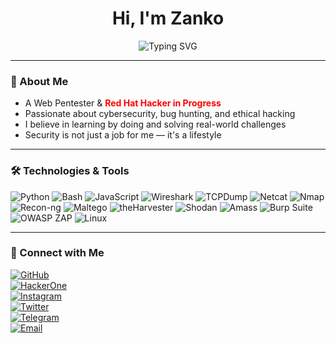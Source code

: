<h1 align="center">Hi, I'm Zanko</h1>
<p align="center">
  <img src="https://readme-typing-svg.demolab.com?font=Fira+Code&size=24&pause=1000&center=true&vCenter=true&width=440&lines=Web+Pentester;Red+Hat+Hacker+in+Progress;Lover+of+0s+and+1s;Security+is+a+Lifestyle" alt="Typing SVG" />
</p>

---

### 🧠 About Me

- A Web Pentester & <span style="color:red"><b>Red Hat Hacker in Progress</b></span>  
- Passionate about cybersecurity, bug hunting, and ethical hacking  
- I believe in learning by doing and solving real-world challenges  
- Security is not just a job for me — it's a lifestyle  

---

### 🛠 Technologies & Tools

![Python](https://img.shields.io/badge/-Python-3776AB?style=flat-square&logo=python&logoColor=white)
![Bash](https://img.shields.io/badge/-Bash-4EAA25?style=flat-square&logo=gnubash&logoColor=white)
![JavaScript](https://img.shields.io/badge/-JavaScript-F7DF1E?style=flat-square&logo=javascript&logoColor=black)
![Wireshark](https://img.shields.io/badge/-Wireshark-1679A7?style=flat-square&logo=wireshark&logoColor=white)
![TCPDump](https://img.shields.io/badge/-TCPDump-009688?style=flat-square&logo=gnu&logoColor=white)
![Netcat](https://img.shields.io/badge/-Netcat-444444?style=flat-square&logo=linux&logoColor=white)
![Nmap](https://img.shields.io/badge/-Nmap-004372?style=flat-square&logo=nmap&logoColor=white)
![Recon-ng](https://img.shields.io/badge/-Recon--ng-6A0DAD?style=flat-square&logo=gnupg&logoColor=white)
![Maltego](https://img.shields.io/badge/-Maltego-0080FF?style=flat-square&logo=maltego&logoColor=white)
![theHarvester](https://img.shields.io/badge/-theHarvester-212121?style=flat-square&logo=hackthebox&logoColor=white)
![Shodan](https://img.shields.io/badge/-Shodan-FF0000?style=flat-square&logo=shodan&logoColor=white)
![Amass](https://img.shields.io/badge/-Amass-336791?style=flat-square&logo=linuxfoundation&logoColor=white)
![Burp Suite](https://img.shields.io/badge/-Burp%20Suite-orange?style=flat-square&logo=burp-suite&logoColor=white)
![OWASP ZAP](https://img.shields.io/badge/-OWASP%20ZAP-009DC4?style=flat-square&logo=owasp&logoColor=white)
![Linux](https://img.shields.io/badge/-Linux-FCC624?style=flat-square&logo=linux&logoColor=black)

---

### 🤝 Connect with Me

[![GitHub](https://img.shields.io/badge/-GitHub-181717?style=flat-square&logo=github&logoColor=white)](https://github.com/YourUsername)  
[![HackerOne](https://img.shields.io/badge/-HackerOne-FF4785?style=flat-square&logo=hackerone&logoColor=white)](https://hackerone.com/zankode)  
[![Instagram](https://img.shields.io/badge/-Instagram-E4405F?style=flat-square&logo=instagram&logoColor=white)](https://www.instagram.com/zanko_soleimani?igsh=MWMxYXJlMHVwcHhzdA==)  
[![Twitter](https://img.shields.io/badge/-Twitter-1DA1F2?style=flat-square&logo=twitter&logoColor=white)](https://twitter.com)  
[![Telegram](https://img.shields.io/badge/-Telegram-26A5E4?style=flat-square&logo=telegram&logoColor=white)](https://t.me/zankode)  
[![Email](https://img.shields.io/badge/-Email-4285F4?style=flat-square&logo=gmail&logoColor=white)](mailto:zankodesec@gmail.com)
